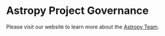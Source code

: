 # Astropy Project Governance

Please visit our website to learn more about the [Astropy Team](http://www.astropy.org/team.html).
